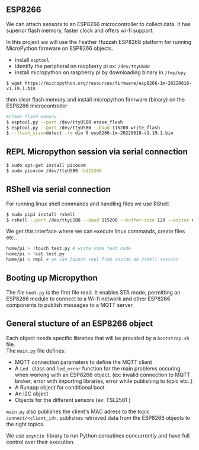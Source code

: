 ## ESP8266
We can attach sensors to an ESP8266 microcontroller to collect data.
It has superior flash memory, faster clock and offers wi-fi support.

In this project we will use the Feather Huzzah ESP8266 platform for running MicroPython firmware on ESP8266 objects.

   -  install ````esptool```` 
- identify the peripheral on raspberry pi  ex: ````/dev/ttyUSB0````
- install micropython on raspberry pi by downloading binary in ````/tmp/upy````
`````
$ wget https://micropython.org/resources/firmware/esp8266-1m-20220618-v1.19.1.bin
`````
then clear flash memory and install micropython firmware (binary) on the ESP8266 microcontroller 
 ```` bash
 #clear flash memory
 $ esptool.py --port /dev/ttyUSB0 erase_flash 
 $ esptool.py --port /dev/ttyUSB0 --baud 115200 write_flash
 $ --flash_size=detect -fm dio 0 esp8266-1m-20220618-v1.19.1.bin
````
   
## REPL Micropython session via serial connection
````bash
$ sudo apt-get install picocom
$ sudo picocom /dev/ttyUSB0 -b115200
````
## RShell via serial connection
For running linux shell commands and handling files we use RShell.
````bash
$ sudo pip3 install rshell
$ rshell --port /dev/ttyUSB0 --baud 115200 --buffer-size 128 --editor nano
````
We get this interface where we can execute linux commands, create files etc..
```` bash
home/pi > !touch test.py # write some test code
home/pi > !cat test.py
home/pi > repl # we can launch repl from inside an rshell session
````
## Booting up Micropython
The file ````boot.py```` is the first file read. 
It enables STA mode, permitting an ESP8266 module to connect to a Wi-fi network and other ESP8266 components to publish messages to a MQTT server.

## General stucture of an ESP8266 object
Each object needs specific libraries that will be provided by a ````bootstrap.sh```` file. \
The ````main.py```` file defines:
- MQTT connection parameters to define the MQTT client
- A  ```Led ``` class and ```led_error``` function for the main problems occuring when working with an ESP8266 object.
(ex: invalid connection to MQTT broker, error with importing libraries, error while publishing to topic etc..)
- A Runapp object for conditional boot
- An I2C object
- Objects for the different sensors (ex: TSL2561 )

````main.py```` also publishes the client's MAC adress to the topic ````connect/<client_id>````, publishes retrieved data from the ESP8266 objects to the right topics.

We use ````asyncio ````library to run Python coroutines concurrently and have full control over their execution.





